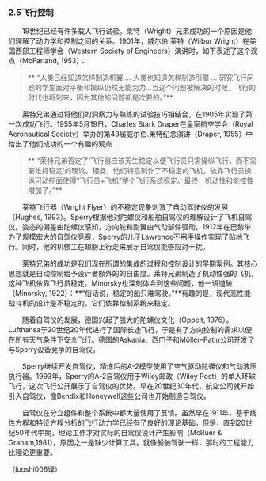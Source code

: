 ### 2.5飞行控制

　　19世纪已经有许多载人飞行试验。莱特（Wright）兄弟成功的一个原因是他们理解了动力学和控制之间的关系。1901年，威尔伯.莱特（Wilbur Wright）在美国西部工程师学会（Western Society of Engineers）演讲时，如下表述了这个观点（McFarland, 1953）：
  
> **  “人类已经知道怎样制造机翼 ... 人类也知道怎样制造引擎 ... 研究飞行问题的学生面对平衡和操纵仍然无能为力...当这个问题被解决的时候，飞行的时代也将到来，因为其他的问题都是次要的。”**

　　莱特兄弟通过将他们的洞察力与熟练的试验技巧相结合，在1905年实现了第一次成功飞行。1955年5月19日，Charles Stark Draper在皇家航空学会（Royal Aeronautical Society）举办的第43届威尔伯.莱特纪念演讲（Draper, 1955）中给出了他们成功的一个有趣的观点：
  
> **  “莱特兄弟否定了‘飞行器应该天生稳定以便飞行员只需操纵飞行，而不需要维持稳定’的理论。相反，他们特意制作了不稳定的飞机，依靠飞行员操纵可动舵面使得“飞行员+飞机”整个飞行系统稳定。最终，机动性和能控性增加了。”**

　　莱特飞行器（Wright Flyer）的不稳定现象刺激了自动驾驶仪的发展（Hughes, 1993）。Sperry根据他对陀螺仪和船舶自驾仪的理解设计了飞机自驾仪。姿态的偏差由陀螺仪感知，方向舵和副翼由气动部件驱动。1912年在巴黎举办了规模宏大的自驾仪竞赛，Sperry的儿子Lawrence不用手操作实现了贴地飞行。同时，他的机修工在翅膀上行走来展示自驾仪能够应对干扰。
  
　　莱特兄弟的成功是我们现在所谓的集成的过程和控制设计的早期案例。其核心思想就是自动控制给予设计者额外的的自由度。莱特兄弟制造了机动性强的飞机，这种飞机依靠飞行员稳定。Minorsky也深刻体会到这些问题，他一语道破（Minorsky, 1922）：**“俗话说，稳定的船只难驾驶。”**有趣的是，现代高性能战斗机的设计是不稳定的，它们依靠控制系统来稳定。
  
　　随着自驾仪的发展，德国兴起了强大的陀螺仪文化（Oppelt, 1976）。Lufthansa于20世纪20年代进行了国际长途飞行，于是有了方向控制的需求以便在所有天气条件下安全飞行。德国的Askania、西门子和Möller–Patin公司开发了与Sperry设备竞争的自驾仪。
  
　　Sperry继续开发自驾仪，精炼后的A-2模型使用了空气驱动陀螺仪和气动液压执行器。1993年，Sperry的A-2自驾仪用于Wiley邮政（Wiley Post）的单人环球飞行，这次飞行公开展示了自驾仪的优势。早在20世纪30年代，航空公司就开始引入自驾仪，像Bendix和Honeywell这些公司也开始制造自驾仪。
  
　　自驾仪在分立组件和整个系统中都大量使用了反馈。虽然早在1911年，基于线性方程和特征方程分析的飞行动力学已经有了良好的理论基础。但是，直到20世纪50年代中期，理论工作才对实际的自驾仪设计产生影响（McRuer & Graham,1981）。原因之一是缺少计算工具。就像船舶驾驶一样，那时的工程能力比理论更重要。

（luoshi006译）
